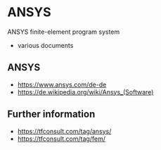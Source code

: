 # ANSYS
ANSYS finite-element program system 
- various documents   

## ANSYS
- https://www.ansys.com/de-de
- https://de.wikipedia.org/wiki/Ansys_(Software)
  
## Further information
- https://tfconsult.com/tag/ansys/
- https://tfconsult.com/tag/fem/
